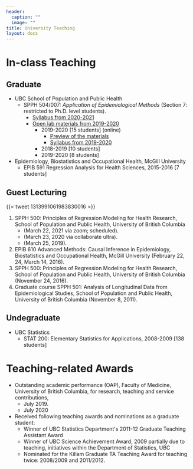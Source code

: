 ```yaml
---
header:
  caption: ""
  image: ""
title: University Teaching
layout: docs
---
```


# In-class Teaching

## Graduate
- UBC School of Population and Public Health 
  - SPPH 504/007: *Application of Epidemiological Methods* (Section 7: restricted to Ph.D. level students).
    - [Syllabus from 2020-2021](/Teaching/SPPH-604-Course-Outline.pdf)
    - [Open lab materials from 2019-2020](https://ehsanx.github.io/spph504-007/)
      - 2019-2020 [15 students] (online) 
        - [Preview of the materials](https://www.youtube.com/playlist?list=PL2yD6frXhFob_Mvfg21Y01t_yu1aC9NnP)
        - [Syllabus from 2019-2020](/Teaching/SPPH-504-section-007-Course-Outline.pdf)
      - 2018-2019 [10 students]
      - 2019-2020 [8 students]
- Epidemiology, Biostatistics and Occupational Health, McGill University
  - EPIB 591 Regression Analysis for Health Sciences, 2015-2016 [7 students]

## Guest Lecturing

{{< tweet 1313991061983830016 >}}

1.	SPPH 500: Principles of Regression Modeling for Health Research, School of Population and Public Health, University of British Columbia 
    - (March 22, 2021 via zoom; scheduled).
    - (March 23, 2020 via collaborate ultra).
    - (March 25, 2019).
3. EPIB 610 Advanced Methods: Causal Inference in Epidemiology, Biostatistics and Occupational Health, McGill University (February 22, 24, March 14, 2016).
4.	SPPH 500: Principles of Regression Modeling for Health Research, School of Population and Public Health, University of British Columbia (November 24, 2016).
5.	Graduate course SPPH 501: Analysis of Longitudinal Data from Epidemiological Studies, School of Population and Public Health, University of British Columbia (November 8, 2011).


## Undegraduate
- UBC Statistics
  - STAT 200: Elementary Statistics for Applications, 2008-2009 [138 students]
  
# Teaching-related Awards 

- Outstanding academic performance (OAP), Faculty of Medicine, University of British Columbia, for research, teaching and service contributions, 
  - July 2019.
  - July 2020
- Received following teaching awards and nominations as a graduate student:
  - Winner of UBC Statistics Department's  2011-12 Graduate Teaching Assistant Award
  - Winner of UBC Science Achievement Award, 2009 partially due to  teaching, initiatives within the Department of Statistics, UBC
  - Nominated for the Killam Graduate TA Teaching Award for teaching twice: 2008/2009 and 2011/2012.  